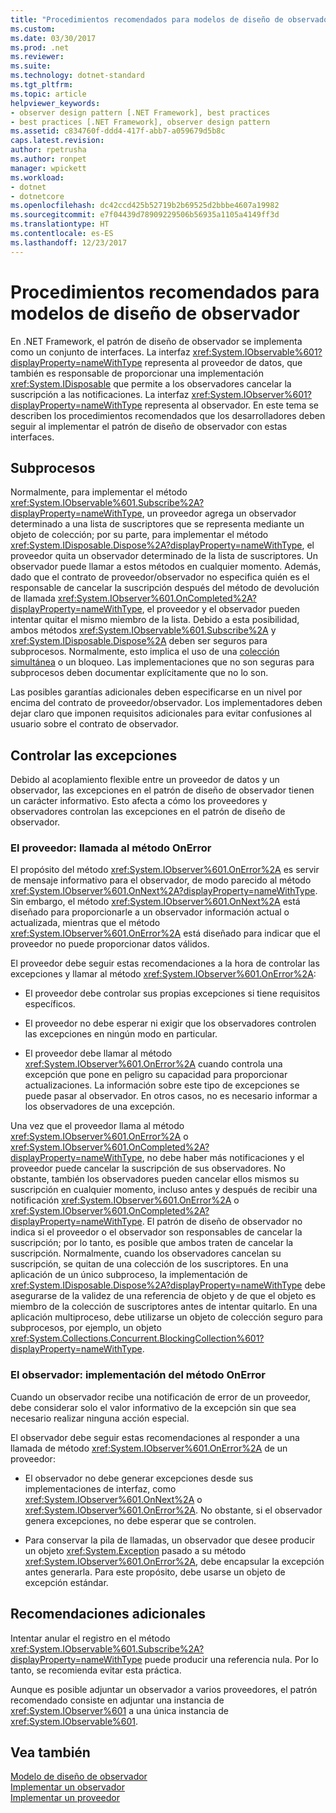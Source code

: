 ```yaml
---
title: "Procedimientos recomendados para modelos de diseño de observador"
ms.custom: 
ms.date: 03/30/2017
ms.prod: .net
ms.reviewer: 
ms.suite: 
ms.technology: dotnet-standard
ms.tgt_pltfrm: 
ms.topic: article
helpviewer_keywords:
- observer design pattern [.NET Framework], best practices
- best practices [.NET Framework], observer design pattern
ms.assetid: c834760f-ddd4-417f-abb7-a059679d5b8c
caps.latest.revision: 
author: rpetrusha
ms.author: ronpet
manager: wpickett
ms.workload:
- dotnet
- dotnetcore
ms.openlocfilehash: dc42ccd425b52719b2b69525d2bbbe4607a19982
ms.sourcegitcommit: e7f04439d78909229506b56935a1105a4149ff3d
ms.translationtype: HT
ms.contentlocale: es-ES
ms.lasthandoff: 12/23/2017
---
```

# <a name="observer-design-pattern-best-practices"></a>Procedimientos recomendados para modelos de diseño de observador
En .NET Framework, el patrón de diseño de observador se implementa como un conjunto de interfaces. La interfaz <xref:System.IObservable%601?displayProperty=nameWithType> representa al proveedor de datos, que también es responsable de proporcionar una implementación <xref:System.IDisposable> que permite a los observadores cancelar la suscripción a las notificaciones. La interfaz <xref:System.IObserver%601?displayProperty=nameWithType> representa al observador. En este tema se describen los procedimientos recomendados que los desarrolladores deben seguir al implementar el patrón de diseño de observador con estas interfaces.  
  
## <a name="threading"></a>Subprocesos  
 Normalmente, para implementar el método <xref:System.IObservable%601.Subscribe%2A?displayProperty=nameWithType>, un proveedor agrega un observador determinado a una lista de suscriptores que se representa mediante un objeto de colección; por su parte, para implementar el método <xref:System.IDisposable.Dispose%2A?displayProperty=nameWithType>, el proveedor quita un observador determinado de la lista de suscriptores. Un observador puede llamar a estos métodos en cualquier momento. Además, dado que el contrato de proveedor/observador no especifica quién es el responsable de cancelar la suscripción después del método de devolución de llamada <xref:System.IObserver%601.OnCompleted%2A?displayProperty=nameWithType>, el proveedor y el observador pueden intentar quitar el mismo miembro de la lista. Debido a esta posibilidad, ambos métodos <xref:System.IObservable%601.Subscribe%2A> y <xref:System.IDisposable.Dispose%2A> deben ser seguros para subprocesos. Normalmente, esto implica el uso de una [colección simultánea](../../../docs/standard/parallel-programming/data-structures-for-parallel-programming.md) o un bloqueo. Las implementaciones que no son seguras para subprocesos deben documentar explícitamente que no lo son.  
  
 Las posibles garantías adicionales deben especificarse en un nivel por encima del contrato de proveedor/observador. Los implementadores deben dejar claro que imponen requisitos adicionales para evitar confusiones al usuario sobre el contrato de observador.  
  
## <a name="handling-exceptions"></a>Controlar las excepciones  
 Debido al acoplamiento flexible entre un proveedor de datos y un observador, las excepciones en el patrón de diseño de observador tienen un carácter informativo. Esto afecta a cómo los proveedores y observadores controlan las excepciones en el patrón de diseño de observador.  
  
### <a name="the-provider----calling-the-onerror-method"></a>El proveedor: llamada al método OnError  
 El propósito del método <xref:System.IObserver%601.OnError%2A> es servir de mensaje informativo para el observador, de modo parecido al método <xref:System.IObserver%601.OnNext%2A?displayProperty=nameWithType>. Sin embargo, el método <xref:System.IObserver%601.OnNext%2A> está diseñado para proporcionarle a un observador información actual o actualizada, mientras que el método <xref:System.IObserver%601.OnError%2A> está diseñado para indicar que el proveedor no puede proporcionar datos válidos.  
  
 El proveedor debe seguir estas recomendaciones a la hora de controlar las excepciones y llamar al método <xref:System.IObserver%601.OnError%2A>:  
  
-   El proveedor debe controlar sus propias excepciones si tiene requisitos específicos.  
  
-   El proveedor no debe esperar ni exigir que los observadores controlen las excepciones en ningún modo en particular.  
  
-   El proveedor debe llamar al método <xref:System.IObserver%601.OnError%2A> cuando controla una excepción que pone en peligro su capacidad para proporcionar actualizaciones. La información sobre este tipo de excepciones se puede pasar al observador. En otros casos, no es necesario informar a los observadores de una excepción.  
  
 Una vez que el proveedor llama al método <xref:System.IObserver%601.OnError%2A> o <xref:System.IObserver%601.OnCompleted%2A?displayProperty=nameWithType>, no debe haber más notificaciones y el proveedor puede cancelar la suscripción de sus observadores. No obstante, también los observadores pueden cancelar ellos mismos su suscripción en cualquier momento, incluso antes y después de recibir una notificación <xref:System.IObserver%601.OnError%2A> o <xref:System.IObserver%601.OnCompleted%2A?displayProperty=nameWithType>. El patrón de diseño de observador no indica si el proveedor o el observador son responsables de cancelar la suscripción; por lo tanto, es posible que ambos traten de cancelar la suscripción. Normalmente, cuando los observadores cancelan su suscripción, se quitan de una colección de los suscriptores. En una aplicación de un único subproceso, la implementación de <xref:System.IDisposable.Dispose%2A?displayProperty=nameWithType> debe asegurarse de la validez de una referencia de objeto y de que el objeto es miembro de la colección de suscriptores antes de intentar quitarlo. En una aplicación multiproceso, debe utilizarse un objeto de colección seguro para subprocesos, por ejemplo, un objeto <xref:System.Collections.Concurrent.BlockingCollection%601?displayProperty=nameWithType>.  
  
### <a name="the-observer----implementing-the-onerror-method"></a>El observador: implementación del método OnError  
 Cuando un observador recibe una notificación de error de un proveedor, debe considerar solo el valor informativo de la excepción sin que sea necesario realizar ninguna acción especial.  
  
 El observador debe seguir estas recomendaciones al responder a una llamada de método <xref:System.IObserver%601.OnError%2A> de un proveedor:  
  
-   El observador no debe generar excepciones desde sus implementaciones de interfaz, como <xref:System.IObserver%601.OnNext%2A> o <xref:System.IObserver%601.OnError%2A>. No obstante, si el observador genera excepciones, no debe esperar que se controlen.  
  
-   Para conservar la pila de llamadas, un observador que desee producir un objeto <xref:System.Exception> pasado a su método <xref:System.IObserver%601.OnError%2A>, debe encapsular la excepción antes generarla. Para este propósito, debe usarse un objeto de excepción estándar.  
  
## <a name="additional-best-practices"></a>Recomendaciones adicionales  
 Intentar anular el registro en el método <xref:System.IObservable%601.Subscribe%2A?displayProperty=nameWithType> puede producir una referencia nula. Por lo tanto, se recomienda evitar esta práctica.  
  
 Aunque es posible adjuntar un observador a varios proveedores, el patrón recomendado consiste en adjuntar una instancia de <xref:System.IObserver%601> a una única instancia de <xref:System.IObservable%601>.  
  
## <a name="see-also"></a>Vea también  
 [Modelo de diseño de observador](../../../docs/standard/events/observer-design-pattern.md)  
 [Implementar un observador](../../../docs/standard/events/how-to-implement-an-observer.md)  
 [Implementar un proveedor](../../../docs/standard/events/how-to-implement-a-provider.md)
